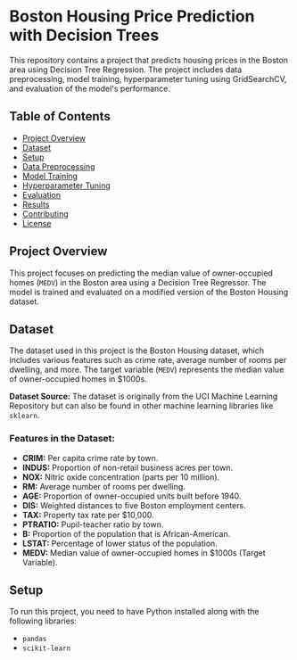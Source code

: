 # Boston Housing Price Prediction with Decision Trees

This repository contains a project that predicts housing prices in the Boston area using Decision Tree Regression. The project includes data preprocessing, model training, hyperparameter tuning using GridSearchCV, and evaluation of the model's performance.

## Table of Contents
- [Project Overview](#project-overview)
- [Dataset](#dataset)
- [Setup](#setup)
- [Data Preprocessing](#data-preprocessing)
- [Model Training](#model-training)
- [Hyperparameter Tuning](#hyperparameter-tuning)
- [Evaluation](#evaluation)
- [Results](#results)
- [Contributing](#contributing)
- [License](#license)

## Project Overview
This project focuses on predicting the median value of owner-occupied homes (`MEDV`) in the Boston area using a Decision Tree Regressor. The model is trained and evaluated on a modified version of the Boston Housing dataset.

## Dataset
The dataset used in this project is the Boston Housing dataset, which includes various features such as crime rate, average number of rooms per dwelling, and more. The target variable (`MEDV`) represents the median value of owner-occupied homes in $1000s.

**Dataset Source:** The dataset is originally from the UCI Machine Learning Repository but can also be found in other machine learning libraries like `sklearn`.

### Features in the Dataset:
- **CRIM:** Per capita crime rate by town.
- **INDUS:** Proportion of non-retail business acres per town.
- **NOX:** Nitric oxide concentration (parts per 10 million).
- **RM:** Average number of rooms per dwelling.
- **AGE:** Proportion of owner-occupied units built before 1940.
- **DIS:** Weighted distances to five Boston employment centers.
- **TAX:** Property tax rate per $10,000.
- **PTRATIO:** Pupil-teacher ratio by town.
- **B:** Proportion of the population that is African-American.
- **LSTAT:** Percentage of lower status of the population.
- **MEDV:** Median value of owner-occupied homes in $1000s (Target Variable).

## Setup
To run this project, you need to have Python installed along with the following libraries:

- `pandas`
- `scikit-learn`


